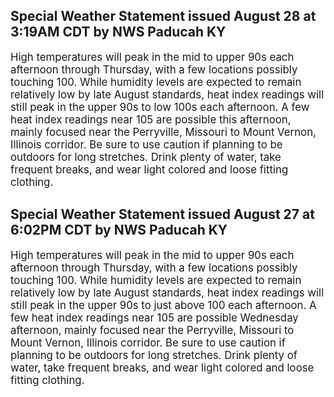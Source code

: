 <p>
   <h2>Special Weather Statement issued August 28 at 3:19AM CDT by NWS Paducah KY</h2>
   <div style="font-size:120%">High temperatures will peak in the mid to upper 90s each afternoon
      through Thursday, with a few locations possibly touching 100.
      While humidity levels are expected to remain relatively low by
      late August standards, heat index readings will still peak in the
      upper 90s to low 100s each afternoon. A few heat index readings
      near 105 are possible this afternoon, mainly focused near the
      Perryville, Missouri to Mount Vernon, Illinois corridor. Be sure
      to use caution if planning to be outdoors for long stretches.
      Drink plenty of water, take frequent breaks, and wear light
      colored and loose fitting clothing.
   </div>
</p>
<p>
   <h2>Special Weather Statement issued August 27 at 6:02PM CDT by NWS Paducah KY</h2>
   <div style="font-size:120%">High temperatures will peak in the mid to upper 90s each afternoon
      through Thursday, with a few locations possibly touching 100.
      While humidity levels are expected to remain relatively low by
      late August standards, heat index readings will still peak in the
      upper 90s to just above 100 each afternoon. A few heat index
      readings near 105 are possible Wednesday afternoon, mainly focused
      near the Perryville, Missouri to Mount Vernon, Illinois corridor.
      Be sure to use caution if planning to be outdoors for long
      stretches. Drink plenty of water, take frequent breaks, and wear
      light colored and loose fitting clothing.
   </div>
</p>